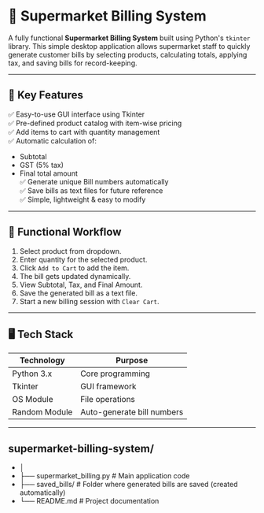 # 🛒 Supermarket Billing System

A fully functional **Supermarket Billing System** built using Python's `tkinter` library. This simple desktop application allows supermarket staff to quickly generate customer bills by selecting products, calculating totals, applying tax, and saving bills for record-keeping.

---

## 📌 Key Features

✅ Easy-to-use GUI interface using Tkinter  
✅ Pre-defined product catalog with item-wise pricing  
✅ Add items to cart with quantity management  
✅ Automatic calculation of:
- Subtotal
- GST (5% tax)
- Final total amount  
✅ Generate unique Bill numbers automatically  
✅ Save bills as text files for future reference  
✅ Simple, lightweight & easy to modify

---

## 🎯 Functional Workflow

1. Select product from dropdown.
2. Enter quantity for the selected product.
3. Click `Add to Cart` to add the item.
4. The bill gets updated dynamically.
5. View Subtotal, Tax, and Final Amount.
6. Save the generated bill as a text file.
7. Start a new billing session with `Clear Cart`.

---

## 🖥️ Tech Stack

| Technology | Purpose       |
|-------------|----------------|
| Python 3.x  | Core programming |
| Tkinter     | GUI framework |
| OS Module   | File operations |
| Random Module | Auto-generate bill numbers |

---

## supermarket-billing-system/
- │
- ├── supermarket_billing.py   # Main application code
- ├── saved_bills/             # Folder where generated bills are saved (created automatically)
- └── README.md                # Project documentation
